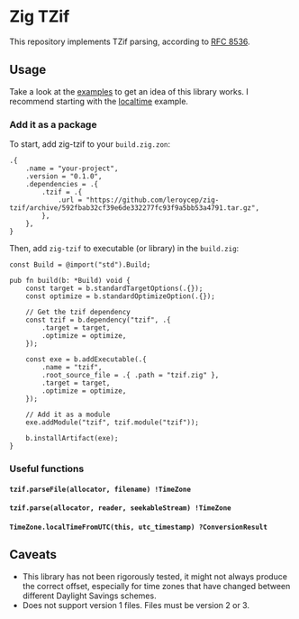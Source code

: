 # Zig TZif

This repository implements TZif parsing, according to [RFC 8536][].

[rfc 8536]: https://tools.ietf.org/html/rfc8536

## Usage

Take a look at the [examples][] to get an idea of this library works. I
recommend starting with the [localtime][] example.

[examples]: ./examples/
[localtime]: ./examples/localtime.zig

### Add it as a package

To start, add zig-tzif to your `build.zig.zon`:

```zig
.{
    .name = "your-project",
    .version = "0.1.0",
    .dependencies = .{
        .tzif = .{
            .url = "https://github.com/leroycep/zig-tzif/archive/592fbab32cf39e6de332277fc93f9a5bb53a4791.tar.gz",
        },
    },
}
```

Then, add `zig-tzif` to executable (or library) in the `build.zig`:

```zig
const Build = @import("std").Build;

pub fn build(b: *Build) void {
    const target = b.standardTargetOptions(.{});
    const optimize = b.standardOptimizeOption(.{});

    // Get the tzif dependency
    const tzif = b.dependency("tzif", .{
        .target = target,
        .optimize = optimize,
    });

    const exe = b.addExecutable(.{
        .name = "tzif",
        .root_source_file = .{ .path = "tzif.zig" },
        .target = target,
        .optimize = optimize,
    });

    // Add it as a module
    exe.addModule("tzif", tzif.module("tzif"));

    b.installArtifact(exe);
}

```

### Useful functions

#### `tzif.parseFile(allocator, filename) !TimeZone`

#### `tzif.parse(allocator, reader, seekableStream) !TimeZone`

#### `TimeZone.localTimeFromUTC(this, utc_timestamp) ?ConversionResult`

## Caveats

-   This library has not been rigorously tested, it might not always produce the
    correct offset, especially for time zones that have changed between
    different Daylight Savings schemes.
-   Does not support version 1 files. Files must be version 2 or 3.
